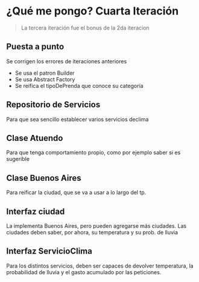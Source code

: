 # ¿Qué me pongo? Cuarta Iteración

> La tercera iteración fue el bonus de la 2da iteracion

## Puesta a punto

Se corrigen los errores de iteraciones anteriores

- Se usa el patron Builder
- Se usa Abstract Factory
- Se reifica el tipoDePrenda que conoce su categoría

## Repositorio de Servicios

Para que sea sencillo establecer varios servicios declima

## Clase Atuendo

Para que tenga comportamiento propio, como por ejemplo saber si es sugerible

## Clase Buenos Aires

Para reificar la ciudad, que se va a usar a lo largo del tp.

## Interfaz ciudad

La implementa Buenos Aires, pero pueden agregarse más ciudades.
Las ciudades deben saber, por ahora, su temperatura y su prob. de lluvia

## Interfaz ServicioClima

Para los distintos servicios, deben ser capaces de devolver temperatura,
la probabilidad de lluvia y el gasto acumulado por las peticiones.







